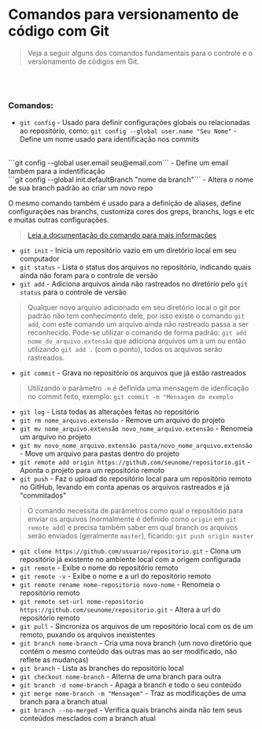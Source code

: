 # Comandos para versionamento de código com Git

> Veja a seguir alguns dos comandos fundamentais para o controle e o versionamento de códigos em Git.

<br>
<br>

### Comandos:
 - ```git config``` - Usado para definir configurações globais ou relacionadas ao repositório, como:
```git config --global user.name "Seu Nome"``` - Define um nome usado para identificação nos commits
<br>
```git config --global user.email seu@email.com``` - Define um email também para a indentificação
<br>
```git config --global init.defaultBranch "nome da branch"``` - Altera o nome de sua branch padrão ao criar um novo repo

O mesmo comando também é usado para a definição de aliases, define configurações nas branchs, customiza cores dos greps, branchs, logs e etc e muitas outras configurações.

> <a href="https://git-scm.com/docs/git-config">Leia a documentação do comando para mais informações</a>

- ```git init``` - Inicia um repositório vazio em um diretório local em seu computador
- ```git status``` - Lista o status dos arquivos no repositório, indicando quais ainda não foram para o controle de versão
- ```git add``` - Adiciona arquivos ainda não rastreados no diretório pelo ```git status``` para o controle de versão
> Qualquer novo arquivo adicionado em seu diretório local o git por padrão não tem conhecimento dele, por isso existe o comando ```git add```, com este comando um arquivo ainda não rastreado passa a ser reconhecido. Pode-se utilizar o comando de forma padrão: ```git add nome_do_arquivo.extensão``` que adiciona arquivos um a um ou então utilizando ```git add .``` (com o ponto), todos os arquivos serão rastreados.
- ```git commit``` - Grava no repositório os arquivos que já estão rastreados
> Utilizando o parâmetro ```-m``` é definida uma mensagem de idenficação no commit feito, exemplo: ```git commit -m "Mensagem de exemplo```
- ```git log``` - Lista todas as alterações feitas no repositório
- ```git rm nome_arquivo.extensão``` - Remove um arquivo do projeto
- ```git mv nome_arquivo.extensão novo_nome_arquivo.extensão``` - Renomeia um arquivo no projeto
- ```git mv novo_nome_arquivo.extensão pasta/novo_nome_arquivo.extensão``` - Move um arquivo para pastas dentro do projeto
- ```git remote add origin https://github.com/seunome/repositorio.git``` - Aponta o projeto para um repositório remoto
- ```git push``` - Faz o upload do repositório local para um repositório remoto no GitHub, levando em conta apenas os arquivos rastreados e já "commitados"
> O comando necessita de parâmetros como qual o repositório para enviar os arquivos (normalmente é definido como ```origin``` em ```git remote add```) e precisa também saber em qual branch os arquivos serão enviados (geralmente ```master```), ficando: ```git push origin master```
- ```git clone https://github.com/usuario/repositorio.git``` - Clona um repositório já existente no ambiente local com a origem configurada
- ```git remote``` - Exibe o nome do repositório remoto
- ```git remote -v``` - Exibe o nome e a url do repositório remoto
- ```git remote rename nome-repositorio novo-nome``` - Renomeia o repositório remoto
- ```git remote set-url nome-repositorio https://github.com/seunome/repositorio.git``` - Altera a url do repositório remoto
- ```git pull``` - Sincroniza os arquivos de um repositório local com os de um remoto, puxando os arquivos inexistentes
- ```git branch nome-branch``` - Cria uma nova branch (um novo diretório que contém o mesmo conteúdo das outras mas ao ser modificado, não reflete as mudanças)
- ```git branch``` - Lista as branches do repositório local
- ```git checkout nome-branch``` - Alterna de uma branch para outra
- ```git branch -d nome-branch``` - Apaga a branch e todo o seu conteúdo
- ```git merge nome-branch -m "Mensagem"``` - Traz as modificações de uma branch para a branch atual
- ```git branch --no-merged``` - Verifica quais branchs ainda não tem seus conteúdos mesclados com a branch atual
